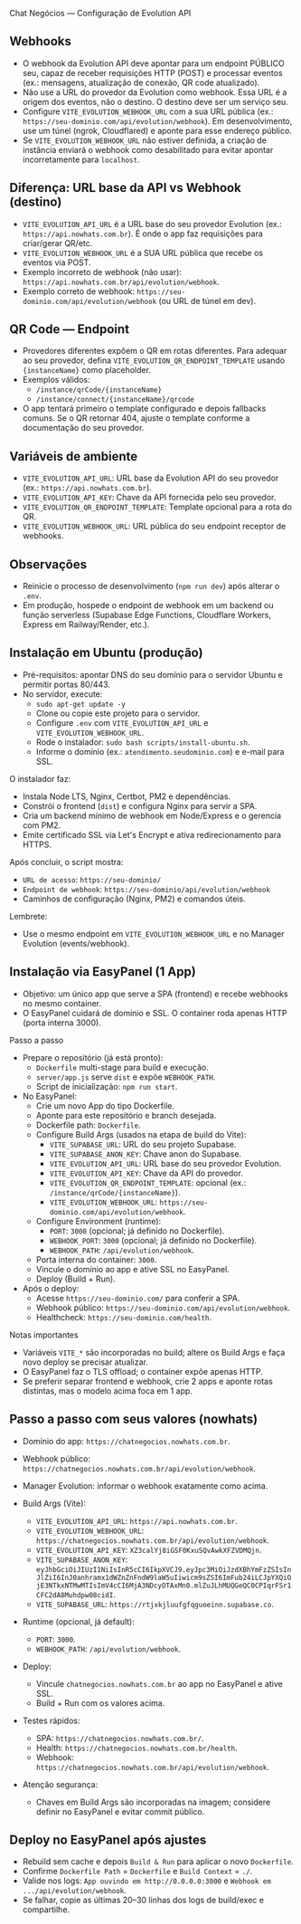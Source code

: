 Chat Negócios — Configuração de Evolution API

Webhooks
---------
- O webhook da Evolution API deve apontar para um endpoint PÚBLICO seu, capaz de receber requisições HTTP (POST) e processar eventos (ex.: mensagens, atualização de conexão, QR code atualizado).
- Não use a URL do provedor da Evolution como webhook. Essa URL é a origem dos eventos, não o destino. O destino deve ser um serviço seu.
- Configure `VITE_EVOLUTION_WEBHOOK_URL` com a sua URL pública (ex.: `https://seu-dominio.com/api/evolution/webhook`). Em desenvolvimento, use um túnel (ngrok, Cloudflared) e aponte para esse endereço público.
- Se `VITE_EVOLUTION_WEBHOOK_URL` não estiver definida, a criação de instância enviará o webhook como desabilitado para evitar apontar incorretamente para `localhost`.

Diferença: URL base da API vs Webhook (destino)
-----------------------------------------------
- `VITE_EVOLUTION_API_URL` é a URL base do seu provedor Evolution (ex.: `https://api.nowhats.com.br`). É onde o app faz requisições para criar/gerar QR/etc.
- `VITE_EVOLUTION_WEBHOOK_URL` é a SUA URL pública que recebe os eventos via POST.
- Exemplo incorreto de webhook (não usar): `https://api.nowhats.com.br/api/evolution/webhook`.
- Exemplo correto de webhook: `https://seu-dominio.com/api/evolution/webhook` (ou URL de túnel em dev).

QR Code — Endpoint
------------------
- Provedores diferentes expõem o QR em rotas diferentes. Para adequar ao seu provedor, defina `VITE_EVOLUTION_QR_ENDPOINT_TEMPLATE` usando `{instanceName}` como placeholder.
- Exemplos válidos:
  - `/instance/qrCode/{instanceName}`
  - `/instance/connect/{instanceName}/qrcode`
- O app tentará primeiro o template configurado e depois fallbacks comuns. Se o QR retornar 404, ajuste o template conforme a documentação do seu provedor.

Variáveis de ambiente
---------------------
- `VITE_EVOLUTION_API_URL`: URL base da Evolution API do seu provedor (ex.: `https://api.nowhats.com.br`).
- `VITE_EVOLUTION_API_KEY`: Chave da API fornecida pelo seu provedor.
- `VITE_EVOLUTION_QR_ENDPOINT_TEMPLATE`: Template opcional para a rota do QR.
- `VITE_EVOLUTION_WEBHOOK_URL`: URL pública do seu endpoint receptor de webhooks.

Observações
-----------
- Reinicie o processo de desenvolvimento (`npm run dev`) após alterar o `.env`.
- Em produção, hospede o endpoint de webhook em um backend ou função serverless (Supabase Edge Functions, Cloudflare Workers, Express em Railway/Render, etc.).

Instalação em Ubuntu (produção)
-------------------------------
- Pré-requisitos: apontar DNS do seu domínio para o servidor Ubuntu e permitir portas 80/443.
- No servidor, execute:
  - `sudo apt-get update -y`
  - Clone ou copie este projeto para o servidor.
  - Configure `.env` com `VITE_EVOLUTION_API_URL` e `VITE_EVOLUTION_WEBHOOK_URL`.
  - Rode o instalador: `sudo bash scripts/install-ubuntu.sh`.
  - Informe o domínio (ex.: `atendimento.seudominio.com`) e e-mail para SSL.

O instalador faz:
- Instala Node LTS, Nginx, Certbot, PM2 e dependências.
- Constrói o frontend (`dist`) e configura Nginx para servir a SPA.
- Cria um backend mínimo de webhook em Node/Express e o gerencia com PM2.
- Emite certificado SSL via Let's Encrypt e ativa redirecionamento para HTTPS.

Após concluir, o script mostra:
- `URL de acesso`: `https://seu-dominio/`
- `Endpoint de webhook`: `https://seu-dominio/api/evolution/webhook`
- Caminhos de configuração (Nginx, PM2) e comandos úteis.

Lembrete:
- Use o mesmo endpoint em `VITE_EVOLUTION_WEBHOOK_URL` e no Manager Evolution (events/webhook).

Instalação via EasyPanel (1 App)
--------------------------------
- Objetivo: um único app que serve a SPA (frontend) e recebe webhooks no mesmo container.
- O EasyPanel cuidará de domínio e SSL. O container roda apenas HTTP (porta interna 3000).

Passo a passo
- Prepare o repositório (já está pronto):
  - `Dockerfile` multi-stage para build e execução.
  - `server/app.js` serve `dist` e expõe `WEBHOOK_PATH`.
  - Script de inicialização: `npm run start`.
- No EasyPanel:
  - Crie um novo App do tipo Dockerfile.
  - Aponte para este repositório e branch desejada.
  - Dockerfile path: `Dockerfile`.
  - Configure Build Args (usados na etapa de build do Vite):
    - `VITE_SUPABASE_URL`: URL do seu projeto Supabase.
    - `VITE_SUPABASE_ANON_KEY`: Chave anon do Supabase.
    - `VITE_EVOLUTION_API_URL`: URL base do seu provedor Evolution.
    - `VITE_EVOLUTION_API_KEY`: Chave da API do provedor.
    - `VITE_EVOLUTION_QR_ENDPOINT_TEMPLATE`: opcional (ex.: `/instance/qrCode/{instanceName}`).
    - `VITE_EVOLUTION_WEBHOOK_URL`: `https://seu-dominio.com/api/evolution/webhook`.
  - Configure Environment (runtime):
    - `PORT`: `3000` (opcional; já definido no Dockerfile).
    - `WEBHOOK_PORT`: `3000` (opcional; já definido no Dockerfile).
    - `WEBHOOK_PATH`: `/api/evolution/webhook`.
  - Porta interna do container: `3000`.
  - Vincule o domínio ao app e ative SSL no EasyPanel.
  - Deploy (Build + Run).
- Após o deploy:
  - Acesse `https://seu-dominio.com/` para conferir a SPA.
  - Webhook público: `https://seu-dominio.com/api/evolution/webhook`.
  - Healthcheck: `https://seu-dominio.com/health`.

Notas importantes
- Variáveis `VITE_*` são incorporadas no build; altere os Build Args e faça novo deploy se precisar atualizar.
- O EasyPanel faz o TLS offload; o container expõe apenas HTTP.
- Se preferir separar frontend e webhook, crie 2 apps e aponte rotas distintas, mas o modelo acima foca em 1 app.

Passo a passo com seus valores (nowhats)
---------------------------------------
- Domínio do app: `https://chatnegocios.nowhats.com.br`.
- Webhook público: `https://chatnegocios.nowhats.com.br/api/evolution/webhook`.
- Manager Evolution: informar o webhook exatamente como acima.

- Build Args (Vite):
  - `VITE_EVOLUTION_API_URL`: `https://api.nowhats.com.br`.
  - `VITE_EVOLUTION_WEBHOOK_URL`: `https://chatnegocios.nowhats.com.br/api/evolution/webhook`.
  - `VITE_EVOLUTION_API_KEY`: `XZ3calYj8iGSF0KxuSQvAwkXFZVDMQjn`.
  - `VITE_SUPABASE_ANON_KEY`: `eyJhbGciOiJIUzI1NiIsInR5cCI6IkpXVCJ9.eyJpc3MiOiJzdXBhYmFzZSIsInJlZiI6InJ0anhramx1dWZnZnFndW9laW5uIiwicm9sZSI6ImFub24iLCJpYXQiOjE3NTkxNTMwMTIsImV4cCI6MjA3NDcyOTAxMn0.mlZuJLhMUQGeQC0CPIqrFSr1CFC2dA8Muhdpw08cidI`.
  - `VITE_SUPABASE_URL`: `https://rtjxkjluufgfqguoeinn.supabase.co`.

- Runtime (opcional, já default):
  - `PORT`: `3000`.
  - `WEBHOOK_PATH`: `/api/evolution/webhook`.

- Deploy:
  - Vincule `chatnegocios.nowhats.com.br` ao app no EasyPanel e ative SSL.
  - Build + Run com os valores acima.

- Testes rápidos:
  - SPA: `https://chatnegocios.nowhats.com.br/`.
  - Health: `https://chatnegocios.nowhats.com.br/health`.
  - Webhook: `https://chatnegocios.nowhats.com.br/api/evolution/webhook`.

- Atenção segurança:
  - Chaves em Build Args são incorporadas na imagem; considere definir no EasyPanel e evitar commit público.
## Deploy no EasyPanel após ajustes

- Rebuild sem cache e depois `Build & Run` para aplicar o novo `Dockerfile`.
- Confirme `Dockerfile Path` = `Dockerfile` e `Build Context` = `./`.
- Valide nos logs: `App ouvindo em http://0.0.0.0:3000` e `Webhook em .../api/evolution/webhook`.
- Se falhar, copie as últimas 20–30 linhas dos logs de build/exec e compartilhe.